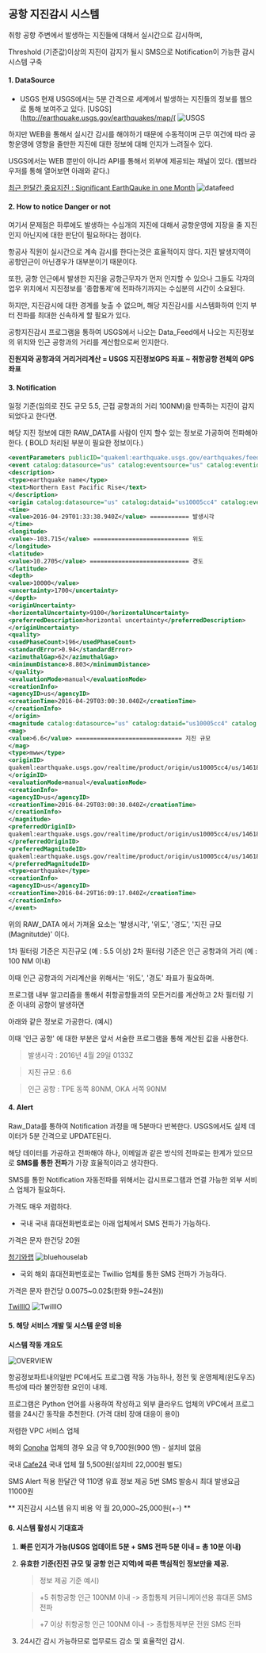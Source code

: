## 공항 지진감시 시스템

 취항 공항 주변에서 발생하는 지진들에 대해서 실시간으로 감시하며, 
 
 Threshold (기준값)이상의 지진이 감지가 될시 SMS으로 Notification이 가능한 감시 시스템 구축


#### 1. DataSource

 * USGS
  현재 USGS에서는 5분 간격으로 세계에서 발생하는 지진들의 정보를 웹으로 통해 보여주고 있다.
 [USGS](http://earthquake.usgs.gov/earthquakes/map/(
 ![USGS](/images/usgs_1.jpg)
 
 하지만 WEB을 통해서 실시간 감시를 해야하기 때문에 수동적이며 근무 여건에 따라 공항운영에 영향을 줄만한 지진에 대한 정보에 대해 인지가 느려질수 있다.
 
 USGS에서는 WEB 뿐만이 아니라 API를 통해서 외부에 제공되는 채널이 있다. (웹브라우저를 통해 열어보면 아래와 같다.)

 [최근 한달간 중요지진 : Significant EarthQauke in one Month](http://earthquake.usgs.gov/earthquakes/feed/v1.0/summary/significant_month.quakeml)
 ![datafeed](/images/usgs_data_feed.jpg)
 

#### 2. How to notice Danger or not

 여기서 문제점은 하루에도 발생하는 수십개의 지진에 대해서 공항운영에 지장을 줄 지진인지 아닌지에 대한 판단이 필요하다는 점이다.
 
 항공사 직원이 실시간으로 계속 감시를 한다는것은 효율적이지 않다. 지진 발생지역이 공항인근이 아닌경우가 대부분이기 때문이다.
 
 또한, 공항 인근에서 발생한 지진을 공항근무자가 먼저 인지할 수 있으나 그들도 각자의 업우 위치에서 지진정보를 '종합통제'에 전파하기까지는 수십분의 시간이 소요된다.
 
 하지만, 지진감시에 대한 경계를 늦출 수 없으며, 해당 지진감시를 시스템화하여 인지 부터 전파를 최대한 신속하게 할 필요가 있다.
 
 공항지진감시 프로그램을 통하여 USGS에서 나오는 Data_Feed에서 나오는 지진정보의 위치와 인근 공항과의 거리를 계산함으로써 인지한다.
 
 **진원지와 공항과의 거리거리계산 = USGS 지진정보GPS 좌표 ~ 취항공항 전체의 GPS 좌표**
 

#### 3. Notification

  일정 기준(임의로 진도 규모 5.5, 근접 공항과의 거리 100NM)을 만족하는 지진이 감지 되었다고 한다면. 
  
  해당 지진 정보에 대한 RAW_DATA를 사람이 인지 할수 있는 정보로 가공하여 전파해야 한다.
  ( BOLD 처리된 부분이 필요한 정보이다.)
  ```xml
  <eventParameters publicID="quakeml:earthquake.usgs.gov/earthquakes/feed/v1.0/summary/significant_month.quakeml">
  <event catalog:datasource="us" catalog:eventsource="us" catalog:eventid="10005cc4" publicID="quakeml:earthquake.usgs.gov/earthquakes/feed/v1.0/detail/us10005cc4.quakeml">
  <description>
  <type>earthquake name</type>
  <text>Northern East Pacific Rise</text>
  </description>
  <origin catalog:datasource="us" catalog:dataid="us10005cc4" catalog:eventsource="us" catalog:eventid="10005cc4" publicID="quakeml:earthquake.usgs.gov/realtime/product/origin/us10005cc4/us/1461898830040/product.xml">
  <time>
  <value>2016-04-29T01:33:38.940Z</value> =========== 발생시각
  </time>
  <longitude>
  <value>-103.715</value> =========================== 위도
  </longitude>
  <latitude>
  <value>10.2705</value> ============================ 경도
  </latitude>
  <depth>
  <value>10000</value>
  <uncertainty>1700</uncertainty>
  </depth>
  <originUncertainty>
  <horizontalUncertainty>9100</horizontalUncertainty>
  <preferredDescription>horizontal uncertainty</preferredDescription>
  </originUncertainty>
  <quality>
  <usedPhaseCount>196</usedPhaseCount>
  <standardError>0.94</standardError>
  <azimuthalGap>62</azimuthalGap>
  <minimumDistance>8.803</minimumDistance>
  </quality>
  <evaluationMode>manual</evaluationMode>
  <creationInfo>
  <agencyID>us</agencyID>
  <creationTime>2016-04-29T03:00:30.040Z</creationTime>
  </creationInfo>
  </origin>
  <magnitude catalog:datasource="us" catalog:dataid="us10005cc4" catalog:eventsource="us" catalog:eventid="10005cc4" publicID="quakeml:earthquake.usgs.gov/realtime/product/origin/us10005cc4/us/1461898830040/product.xml#magnitude">
  <mag>
  <value>6.6</value> ============================== 지진 규모
  </mag>
  <type>mww</type>
  <originID>
  quakeml:earthquake.usgs.gov/realtime/product/origin/us10005cc4/us/1461898830040/product.xml
  </originID>
  <evaluationMode>manual</evaluationMode>
  <creationInfo>
  <agencyID>us</agencyID>
  <creationTime>2016-04-29T03:00:30.040Z</creationTime>
  </creationInfo>
  </magnitude>
  <preferredOriginID>
  quakeml:earthquake.usgs.gov/realtime/product/origin/us10005cc4/us/1461898830040/product.xml
  </preferredOriginID>
  <preferredMagnitudeID>
  quakeml:earthquake.usgs.gov/realtime/product/origin/us10005cc4/us/1461898830040/product.xml#magnitude
  </preferredMagnitudeID>
  <type>earthquake</type>
  <creationInfo>
  <agencyID>us</agencyID>
  <creationTime>2016-04-29T16:09:17.040Z</creationTime>
  </creationInfo>
  </event>
  ```
  
  위의 RAW_DATA 에서 가져올 요소는 '발생시각', '위도', '경도', '지진 규모(Magnitutde)' 이다.
  
  1차 필터링 기준은 지진규모 (예 : 5.5 이상)
  2차 필터링 기준은 인근 공항과의 거리 (예 : 100 NM 이내)
  
  이때 인근 공항과의 거리계산을 위해서는 '위도', '경도' 좌표가 필요하며.
  
  프로그램 내부 알고리즘을 통해서 취항공항들과의 모든거리를 계산하고 2차 필터링 기준 이내의 공항이 발생하면
  
  아래와 같은 정보로 가공한다. (예시)
  
  이때 '인근 공항' 에 대한 부분은 앞서 서술한 프로그램을 통해 계산된 값을 사용한다.
  
  > 발생시각 : 2016년 4월 29일 0133Z
  
  > 지진 규모 : 6.6
  
  > 인근 공항 : TPE 동쪽 80NM, OKA 서쪽 90NM
  

#### 4. Alert

  Raw_Data를 통하여 Notification 과정을 매 5분마다 반복한다. USGS에서도 실제 데이터가 5분 간격으로 UPDATE된다.
  
  해당 데이터를 가공하고 전파해야 하나, 이메일과 같은 방식의 전파로는 한계가 있으므로 **SMS를 통한 전파**가 가장 효율적이라고 생각한다.
  
  SMS를 통한 Notification 자동전파를 위해서는 감시프로그램과 연결 가능한 외부 서비스 업체가 필요하다.

  가격도 매우 저렴하다.
  
  * 국내
  국내 휴대전화번호로는 아래 업체에서 SMS 전파가 가능하다.

  가격은 문자 한건당 20원
  
   [청기와랩](http://www.bluehouselab.com/sms/)
   ![bluehouselab](/images/sms_3.jpg)
   
  * 국외
  해외 휴대전화번호로는 Twillio 업체를 통한 SMS 전파가 가능하다.

  가격은 문자 한건당 0.0075~0.02$(한화 9원~24원))
  
   [TwillIO](http://https://www.twilio.com/sms)
   ![TwillIO](/images/sms_2.jpg)
  

#### 5. 해당 서비스 개발 및 시스템 운영 비용
  
  **시스템 작동 개요도**
  
  ![OVERVIEW](/images/system-overview.png)
  
  항공정보파트내의일반 PC에서도 프로그램 작동 가능하나, 정전 및 운영체제(윈도우즈)특성에 따라 불안정한 요인이 내제.
  
  프로그램은 Python 언어를 사용하여 작성하고 외부 클라우드 업체의 VPC에서 프로그램을 24시간 동작을 추천한다.
  (가격 대비 장애 대응이 용이)
  
  저렴한 VPC 서비스 업체
  
  해외 [Conoha](https://www.conoha.jp) 업체의 경우 요금 약 9,700원(900 엔) - 설치비 없음
  
  국내 [Cafe24](http://www.cafe24.com/?controller=product_page&type=server&page=virtual_linux) 국내 업체 월 5,500원(설치비 22,000원 별도)
  
  SMS Alert 적용
  한달간 약 110명 유효 정보 제공 5번 SMS 발송시 최대 발생요금 11000원
  
  ** 지진감시 시스템 유지 비용 약 월 20,000~25,000원(+-) **
  

#### 6. 시스템 활성시 기대효과
 
 1. **빠른 인지가 가능(USGS 업데이트 5분 + SMS 전파 5분 이내 = 총 10분 이내)**

 2. **유효한 기준(진진 규모 및 공항 인근 지역)에 따른 핵심적인 정보만을 제공.**
 
    > 정보 제공 기준 예시) 

    > +5 취항공항 인근 100NM 이내 -> 종합통제 커뮤니케이션용 휴대폰 SMS 전파
    
    > +7 이상 취항공항 인근 100NM 이내 -> 종합통제부문 전원 SMS 전파

 3. 24시간 감시 가능하므로 업무로드 감소 및 효율적인 감시.
